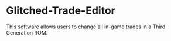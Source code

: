 # Glitched-Trade-Editor
This software allows users to change all in-game trades in a Third Generation ROM.
